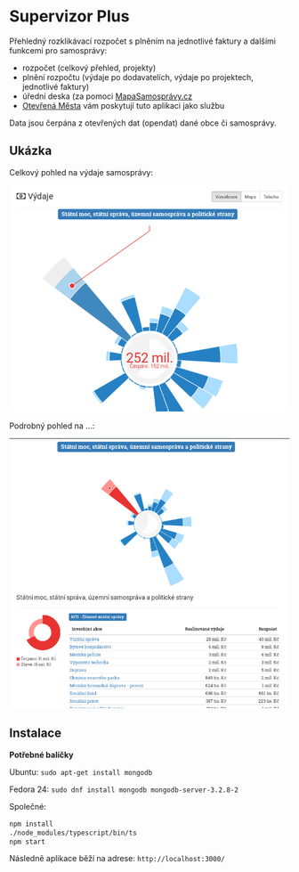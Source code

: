 # Supervizor Plus

Přehledný rozklikávací rozpočet s plněním na jednotlivé faktury a dalšími funkcemi pro samosprávy:

- rozpočet (celkový přehled, projekty)
- plnění rozpočtu (výdaje po dodavatelích, výdaje po projektech, jednotlivé faktury)
- úřední deska (za pomoci [MapaSamosprávy.cz](http://www.mapasamospravy.cz/)
- [Otevřená Města](http://www.otevrenamesta.cz/) vám poskytují tuto aplikaci jako službu

Data jsou čerpána z otevřených dat (opendat) dané obce či samosprávy.

## Ukázka

Celkový pohled na výdaje samosprávy:

![Celkový pohled na výdaje samosprávy](example-1.png)

Podrobný pohled na ...:

![Podrobný pohled na ...](example-2.png)


## Instalace

**Potřebné balíčky**

Ubuntu: `sudo apt-get install mongodb`

Fedora 24: `sudo dnf install mongodb mongodb-server-3.2.8-2`

Společné:
```
npm install
./node_modules/typescript/bin/ts
npm start
```

Následně aplikace běží na adrese: `http://localhost:3000/`
